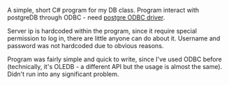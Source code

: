 A simple, short C# program for my DB class. Program interact with postgreDB through ODBC - need [postgre ODBC driver](http://www.postgresql.org/ftp/odbc/versions/).

Server ip is hardcoded within the program, since it require special permission to log in, there are little anyone can do about it. Username and password was not hardcoded due to obvious reasons.

Program was fairly simple and quick to write, since I've used ODBC before (technically, it's OLEDB - a different API but the usage is almost the same). Didn't run into any significant problem.
